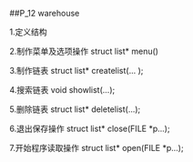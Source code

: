 ##P_12 warehouse

1.定义结构  

2.制作菜单及选项操作 struct list* menu()

3.制作链表 struct list* createlist(... );

4.搜索链表 void showlist(...);

5.删除链表 struct list* deletelist(...);

6.退出保存操作 struct list* close(FILE *p...);

7.开始程序读取操作  struct list* open(FILE *p...);

